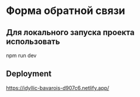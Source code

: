 # Форма обратной связи

## Для локального запуска проекта использовать

npm run dev

## Deployment

https://idyllic-bavarois-d907c6.netlify.app/
